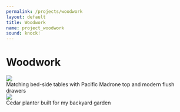 ```yaml
---
permalink: /projects/woodwork
layout: default
title: Woodwork
name: project_woodwork
sound: knock!
---
```

# Woodwork

<div class="row">
    <div class="column">
        <img src="../assets/images/projects/Woodwork/bedtables.jpg" class="sublistimg">
        <div class="overlay">
            <div class="text_small">Matching bed-side tables with Pacific Madrone top and modern flush drawers</div>
        </div>
    </div>
    <div class="column">
        <img src="../assets/images/projects/Woodwork/planter.jpg" class="sublistimg">
        <div class="overlay">
            <div class="text_small">Cedar planter built for my backyard garden</div>
        </div>
    </div>
</div>